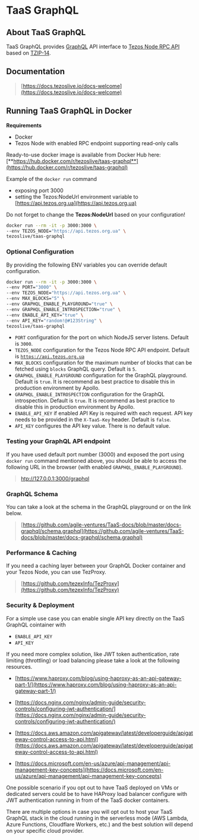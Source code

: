 # TaaS GraphQL

## About TaaS GraphQL

TaaS GraphQL provides [GraphQL](https://graphql.org/) API interface to [Tezos Node RPC API](https://tezos.gitlab.io/api/rpc.html) based on [TZIP-14](https://gitlab.com/tzip/tzip/-/blob/master/proposals/tzip-14/tzip-14.md).

## Documentation

> [https://docs.tezoslive.io/docs-welcome](https://docs.tezoslive.io/docs-welcome)

## Running TaaS GraphQL in Docker

**Requirements**

-   Docker
-   Tezos Node with enabled RPC endpoint supporting read-only calls

Ready-to-use docker image is available from Docker Hub here:
[**https://hub.docker.com/r/tezoslive/taas-graphql**](https://hub.docker.com/r/tezoslive/taas-graphql)

Example of the `docker run` command

-   exposing port 3000
-   setting the Tezos:NodeUrl environment variable to [https://api.tezos.org.ua](https://api.tezos.org.ua)

Do not forget to change the **Tezos:NodeUrl** based on your configuration!

```bash
docker run --rm -it -p 3000:3000 \
--env TEZOS_NODE="https://api.tezos.org.ua" \
tezoslive/taas-graphql
```

### Optional Configuration

By providing the following ENV variables you can override default configuration.

```bash
docker run --rm -it -p 3000:3000 \
--env PORT="3000" \
--env TEZOS_NODE="https://api.tezos.org.ua" \
--env MAX_BLOCKS="5" \
--env GRAPHQL_ENABLE_PLAYGROUND="true" \
--env GRAPHQL_ENABLE_INTROSPECTION="true" \
--env ENABLE_API_KEY="true" \
--env API_KEY="random!@#123String" \
tezoslive/taas-graphql
```

-   `PORT` configuration for the port on which NodeJS server listens. Default is `3000`.
-   `TEZOS_NODE` configuration for the Tezos Node RPC API endpoint. Default is [`https://api.tezos.org.ua`](https://api.tezos.org.ua)
-   `MAX_BLOCKS` configuration for the maximum number of blocks that can be fetched using `blocks` GraphQL query. Default is `5`.
-   `GRAPHQL_ENABLE_PLAYGROUND` configuration for the GraphQL playground. Default is `true`. It is recommend as best practice to disable this in production environment by Apollo.
-   `GRAPHQL_ENABLE_INTROSPECTION` configuration for the GraphQL introspection. Default is `true`. It is recommend as best practice to disable this in production environment by Apollo.
-   `ENABLE_API_KEY` if enabled API Key is required with each request. API key needs to be provided in the `X-TaaS-Key` header. Default is `false`.
-   `API_KEY` configures the API key value. There is no default value.

### Testing your GraphQL API endpoint

If you have used default port number \(3000\) and exposed the port using `docker run` command mentioned above, you should be able to access the following URL in the browser \(with enabled `GRAPHQL_ENABLE_PLAYGROUND`\).

> [htp://127.0.0.1:3000/graphql](htp://127.0.0.1:3000/graphql)

### GraphQL Schema

You can take a look at the schema in the GraphQL playground or on the link below.

> [https://github.com/agile-ventures/TaaS-docs/blob/master/docs-graphql/schema.graphql](https://github.com/agile-ventures/TaaS-docs/blob/master/docs-graphql/schema.graphql)

### Performance & Caching

If you need a caching layer between your GraphQL Docker container and your Tezos Node, you can use TezProxy.

> [https://github.com/tezexInfo/TezProxy](https://github.com/tezexInfo/TezProxy)

### Security & Deployment

For a simple use case you can enable single API key directly on the TaaS GraphQL cointainer with

-   `ENABLE_API_KEY`
-   `API_KEY`

If you need more complex solution, like JWT token authentication, rate limiting \(throttling\) or load balancing please take a look at the following resources.

-   [https://www.haproxy.com/blog/using-haproxy-as-an-api-gateway-part-1/](https://www.haproxy.com/blog/using-haproxy-as-an-api-gateway-part-1/)

-   [https://docs.nginx.com/nginx/admin-guide/security-controls/configuring-jwt-authentication/](https://docs.nginx.com/nginx/admin-guide/security-controls/configuring-jwt-authentication/)

-   [https://docs.aws.amazon.com/apigateway/latest/developerguide/apigateway-control-access-to-api.html](https://docs.aws.amazon.com/apigateway/latest/developerguide/apigateway-control-access-to-api.html)

-   [https://docs.microsoft.com/en-us/azure/api-management/api-management-key-concepts](https://docs.microsoft.com/en-us/azure/api-management/api-management-key-concepts)

One possible scenario if you opt out to have TaaS deployed on VMs or dedicated servers could be to have HAProxy load balancer configure with JWT authentication running in from of the TaaS docker containers.

There are multiple options in case you will opt out to host your TaaS GraphQL stack in the cloud running in the serverless mode \(AWS Lambda, Azure Functions, Cloudflare Workers, etc.\) and the best solution will depend on your specific cloud provider.
